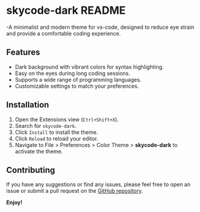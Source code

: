 # skycode-dark README

-A minimalist and modern theme for vs-code,
designed to reduce eye strain and provide a comfortable coding experience.

## Features

- Dark background with vibrant colors for syntax highlighting.
- Easy on the eyes during long coding sessions.
- Supports a wide range of programming languages.
- Customizable settings to match your preferences.

## Installation

1. Open the Extensions view (`Ctrl+Shift+X`).
2. Search for `skycode-dark`.
3. Click `Install` to install the theme.
4. Click `Reload` to reload your editor.
5. Navigate to File > Preferences > Color Theme > **skycode-dark** to activate the theme.

## Contributing

If you have any suggestions or find any issues, please feel free to open an issue or submit a pull request on the [GitHub repository](https://github.com/aakash-rajbhar/skycode-dark).

**Enjoy!**
